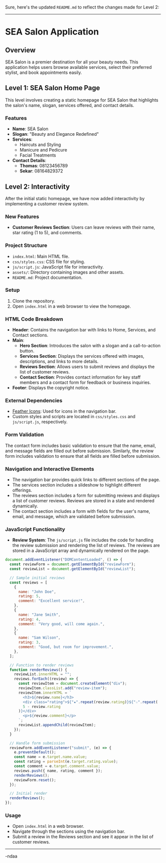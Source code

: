 Sure, here's the updated `README.md` to reflect the changes made for Level 2:

---

# SEA Salon Application

## Overview

SEA Salon is a premier destination for all your beauty needs. This application helps users browse available services, select their preferred stylist, and book appointments easily.

## Level 1: SEA Salon Home Page

This level involves creating a static homepage for SEA Salon that highlights the salon's name, slogan, services offered, and contact details.

### Features

- **Name**: SEA Salon
- **Slogan**: "Beauty and Elegance Redefined"
- **Services**:
  - Haircuts and Styling
  - Manicure and Pedicure
  - Facial Treatments
- **Contact Details**:
  - **Thomas**: 08123456789
  - **Sekar**: 08164829372

## Level 2: Interactivity

After the initial static homepage, we have now added interactivity by implementing a customer review system.

### New Features

- **Customer Reviews Section**: Users can leave reviews with their name, star rating (1 to 5), and comments.

### Project Structure

- `index.html`: Main HTML file.
- `css/styles.css`: CSS file for styling.
- `js/script.js`: JavaScript file for interactivity.
- `assets/`: Directory containing images and other assets.
- `README.md`: Project documentation.

### Setup

1. Clone the repository.
2. Open `index.html` in a web browser to view the homepage.

### HTML Code Breakdown

- **Header**: Contains the navigation bar with links to Home, Services, and Contact sections.
- **Main**:
  - **Hero Section**: Introduces the salon with a slogan and a call-to-action button.
  - **Services Section**: Displays the services offered with images, descriptions, and links to more details.
  - **Reviews Section**: Allows users to submit reviews and displays the list of customer reviews.
  - **Contact Section**: Provides contact information for key staff members and a contact form for feedback or business inquiries.
- **Footer**: Displays the copyright notice.

### External Dependencies

- [Feather Icons](https://feathericons.com/): Used for icons in the navigation bar.
- Custom styles and scripts are located in `css/styles.css` and `js/script.js`, respectively.

### Form Validation

The contact form includes basic validation to ensure that the name, email, and message fields are filled out before submission. Similarly, the review form includes validation to ensure that all fields are filled before submission.

### Navigation and Interactive Elements

- The navigation bar provides quick links to different sections of the page.
- The services section includes a slideshow to highlight different offerings.
- The reviews section includes a form for submitting reviews and displays a list of customer reviews. Reviews are stored in a state and rendered dynamically.
- The contact section includes a form with fields for the user's name, email, and message, which are validated before submission.

### JavaScript Functionality

- **Review System**: The `js/script.js` file includes the code for handling the review submission and rendering the list of reviews. The reviews are stored in a JavaScript array and dynamically rendered on the page.

```javascript
document.addEventListener("DOMContentLoaded", () => {
  const reviewForm = document.getElementById("reviewForm");
  const reviewList = document.getElementById("reviewList");

  // Sample initial reviews
  const reviews = [
    {
      name: "John Doe",
      rating: 5,
      comment: "Excellent service!",
    },
    {
      name: "Jane Smith",
      rating: 4,
      comment: "Very good, will come again.",
    },
    {
      name: "Sam Wilson",
      rating: 3,
      comment: "Good, but room for improvement.",
    },
  ];

  // Function to render reviews
  function renderReviews() {
    reviewList.innerHTML = "";
    reviews.forEach((review) => {
      const reviewItem = document.createElement("div");
      reviewItem.classList.add("review-item");
      reviewItem.innerHTML = `
        <h3>${review.name}</h3>
        <div class="rating">${"★".repeat(review.rating)}${"☆".repeat(
        5 - review.rating
      )}</div>
        <p>${review.comment}</p>
      `;
      reviewList.appendChild(reviewItem);
    });
  }

  // Handle form submission
  reviewForm.addEventListener("submit", (e) => {
    e.preventDefault();
    const name = e.target.name.value;
    const rating = parseInt(e.target.rating.value);
    const comment = e.target.comment.value;
    reviews.push({ name, rating, comment });
    renderReviews();
    reviewForm.reset();
  });

  // Initial render
  renderReviews();
});
```

### Usage

- Open `index.html` in a web browser.
- Navigate through the sections using the navigation bar.
- Submit a review in the Reviews section and see it appear in the list of customer reviews.

---

-ndaa
